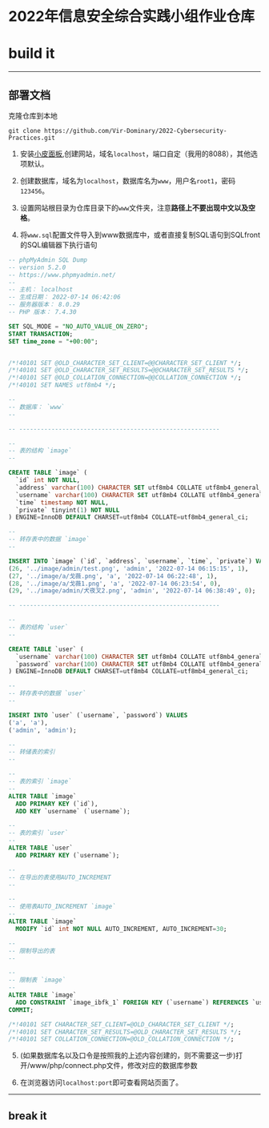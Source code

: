 # 2022年信息安全综合实践小组作业仓库

# build it

---


## 部署文档

克隆仓库到本地

`git clone https://github.com/Vir-Dominary/2022-Cybersecurity-Practices.git`

1. 安装[小皮面板](https://www.xp.cn/),创建网站，域名`localhost`，端口自定（我用的8088），其他选项默认。

2. 创建数据库，域名为`localhost`，数据库名为`www`，用户名`root1`，密码`123456`。

3. 设置网站根目录为仓库目录下的`www`文件夹，注意**路径上不要出现中文以及空格**。

4. 将`www.sql`配置文件导入到www数据库中，或者直接复制SQL语句到SQLfront的SQL编辑器下执行语句

```SQL
-- phpMyAdmin SQL Dump
-- version 5.2.0
-- https://www.phpmyadmin.net/
--
-- 主机： localhost
-- 生成日期： 2022-07-14 06:42:06
-- 服务器版本： 8.0.29
-- PHP 版本： 7.4.30

SET SQL_MODE = "NO_AUTO_VALUE_ON_ZERO";
START TRANSACTION;
SET time_zone = "+00:00";


/*!40101 SET @OLD_CHARACTER_SET_CLIENT=@@CHARACTER_SET_CLIENT */;
/*!40101 SET @OLD_CHARACTER_SET_RESULTS=@@CHARACTER_SET_RESULTS */;
/*!40101 SET @OLD_COLLATION_CONNECTION=@@COLLATION_CONNECTION */;
/*!40101 SET NAMES utf8mb4 */;

--
-- 数据库： `www`
--

-- --------------------------------------------------------

--
-- 表的结构 `image`
--

CREATE TABLE `image` (
  `id` int NOT NULL,
  `address` varchar(100) CHARACTER SET utf8mb4 COLLATE utf8mb4_general_ci NOT NULL,
  `username` varchar(100) CHARACTER SET utf8mb4 COLLATE utf8mb4_general_ci NOT NULL,
  `time` timestamp NOT NULL,
  `private` tinyint(1) NOT NULL
) ENGINE=InnoDB DEFAULT CHARSET=utf8mb4 COLLATE=utf8mb4_general_ci;

--
-- 转存表中的数据 `image`
--

INSERT INTO `image` (`id`, `address`, `username`, `time`, `private`) VALUES
(26, '../image/admin/test.png', 'admin', '2022-07-14 06:15:15', 1),
(27, '../image/a/戈薇.png', 'a', '2022-07-14 06:22:48', 1),
(28, '../image/a/戈薇1.png', 'a', '2022-07-14 06:23:54', 0),
(29, '../image/admin/犬夜叉2.png', 'admin', '2022-07-14 06:38:49', 0);

-- --------------------------------------------------------

--
-- 表的结构 `user`
--

CREATE TABLE `user` (
  `username` varchar(100) CHARACTER SET utf8mb4 COLLATE utf8mb4_general_ci NOT NULL,
  `password` varchar(100) CHARACTER SET utf8mb4 COLLATE utf8mb4_general_ci NOT NULL
) ENGINE=InnoDB DEFAULT CHARSET=utf8mb4 COLLATE=utf8mb4_general_ci;

--
-- 转存表中的数据 `user`
--

INSERT INTO `user` (`username`, `password`) VALUES
('a', 'a'),
('admin', 'admin');

--
-- 转储表的索引
--

--
-- 表的索引 `image`
--
ALTER TABLE `image`
  ADD PRIMARY KEY (`id`),
  ADD KEY `username` (`username`);

--
-- 表的索引 `user`
--
ALTER TABLE `user`
  ADD PRIMARY KEY (`username`);

--
-- 在导出的表使用AUTO_INCREMENT
--

--
-- 使用表AUTO_INCREMENT `image`
--
ALTER TABLE `image`
  MODIFY `id` int NOT NULL AUTO_INCREMENT, AUTO_INCREMENT=30;

--
-- 限制导出的表
--

--
-- 限制表 `image`
--
ALTER TABLE `image`
  ADD CONSTRAINT `image_ibfk_1` FOREIGN KEY (`username`) REFERENCES `user` (`username`) ON DELETE RESTRICT ON UPDATE RESTRICT;
COMMIT;

/*!40101 SET CHARACTER_SET_CLIENT=@OLD_CHARACTER_SET_CLIENT */;
/*!40101 SET CHARACTER_SET_RESULTS=@OLD_CHARACTER_SET_RESULTS */;
/*!40101 SET COLLATION_CONNECTION=@OLD_COLLATION_CONNECTION */;

```

5. (如果数据库名以及口令是按照我的上述内容创建的，则不需要这一步)打开/www/php/connect.php文件，修改对应的数据库参数

6. 在浏览器访问`localhost:port`即可查看网站页面了。

---

## break it